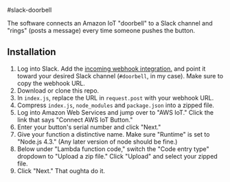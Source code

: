 #slack-doorbell

The software connects an Amazon IoT "doorbell" to a Slack channel and "rings" (posts a message) every time someone pushes the button.

Installation
---

1. Log into Slack. Add the [incoming webhook integration.](https://svalbard.slack.com/apps/new/A0F7XDUAZ-incoming-webhooks) and point it toward your desired Slack channel (`#doorbell`, in my case). Make sure to copy the webhook URL.
2. Download or clone this repo.
3. In `index.js`, replace the URL in `request.post` with your webhook URL.
4. Compress `index.js`, `node_modules` and `package.json` into a zipped file.
5. Log into Amazon Web Services and jump over to "AWS IoT." Click the link that says "Connect AWS IoT Button."
6. Enter your button's serial number and click "Next."
7. Give your function a distinctive name. Make sure "Runtime" is set to "Node.js 4.3." (Any later version of node should be fine.)
8. Below under "Lambda function code," switch the "Code entry type" dropdown to "Upload a zip file." Click "Upload" and select your zipped file.
9. Click "Next." That oughta do it.